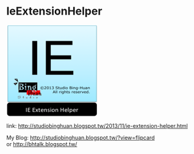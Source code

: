 IeExtensionHelper
=================
<img src="Icon.png" width="auto" height="240px"><br/>

<p>
    link: <a href="http://studiobinghuan.blogspot.tw/2013/11/ie-extension-helper.html">http://studiobinghuan.blogspot.tw/2013/11/ie-extension-helper.html</a>
</p>
<p>
	My Blog: <a href="http://studiobinghuan.blogspot.tw/?view=flipcard">http://studiobinghuan.blogspot.tw/?view=flipcard</a><br>
	or <a href="http://bhtalk.blogspot.tw/">http://bhtalk.blogspot.tw/</a>
</p>